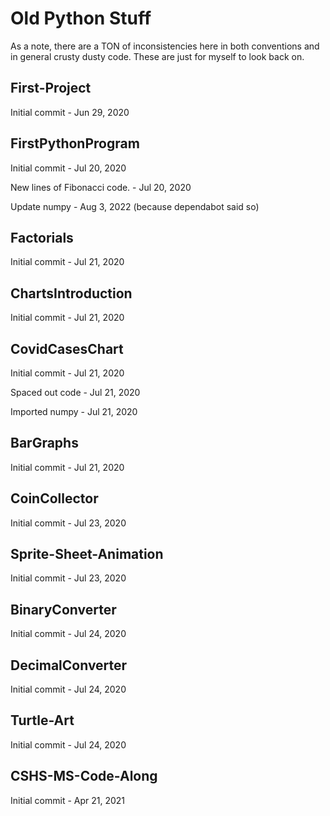 # Old Python Stuff

As a note, there are a TON of inconsistencies here in both conventions and in general crusty dusty code. These are just for myself to look back on.

## First-Project
Initial commit - Jun 29, 2020

## FirstPythonProgram
Initial commit - Jul 20, 2020

New lines of Fibonacci code. - Jul 20, 2020

Update numpy - Aug 3, 2022 (because dependabot said so)

## Factorials
Initial commit - Jul 21, 2020

## ChartsIntroduction
Initial commit - Jul 21, 2020

## CovidCasesChart
Initial commit - Jul 21, 2020

Spaced out code - Jul 21, 2020

Imported numpy - Jul 21, 2020

## BarGraphs
Initial commit - Jul 21, 2020

## CoinCollector
Initial commit - Jul 23, 2020

## Sprite-Sheet-Animation
Initial commit - Jul 23, 2020

## BinaryConverter
Initial commit - Jul 24, 2020

## DecimalConverter
Initial commit - Jul 24, 2020

## Turtle-Art
Initial commit - Jul 24, 2020

## CSHS-MS-Code-Along
Initial commit - Apr 21, 2021
